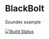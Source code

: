 # BlackBolt
Soundex example

[![Build Status](https://travis-ci.org/qiubix/BlackBolt.svg?branch=master)](https://travis-ci.org/qiubix/BlackBolt)
